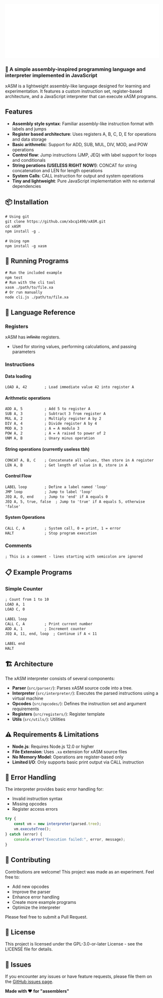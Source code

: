 ![xAsmLogo](./docs/logo.png)

### **🔧 A simple assembly-inspired programming language and interpreter implemented in JavaScript**

xASM is a lightweight assembly-like language designed for learning and experimentation. It features a custom instruction set, register-based architecture, and a JavaScript interpreter that can execute xASM programs.

## Features

- **Assembly style syntax**: Familiar assembly-like instruction format with labels and jumps
- **Register based architecture**: Uses registers A, B, C, D, E for operations and data storage
- **Basic arithmetic**: Support for ADD, SUB, MUL, DIV, MOD, and POW operations
- **Control flow**: Jump instructions (JMP, JEQ) with label support for loops and conditionals
- **String perations (USELESS RIGHT NOW!)**: CONCAT for string concatenation and LEN for length operations
- **System Calls**: CALL instruction for output and system operations
- **Tiny and lightweight**: Pure JavaScript implementation with no external dependencies

## 📦 Installation

```
# Using git
git clone https://github.com/xbcq1490/xASM.git
cd xASM
npm install -g .

# Using npm
npm install -g xasm
```

## 🚀 Running Programs

```
# Run the included example
npm test
# Run with the cli tool
xasm ./path/to/file.xa
# Or run manually
node cli.js ./path/to/file.xa
```

## 📖 Language Reference

### Registers

xASM has ~~infinite~~ registers.
- Used for storing values, performing calculations, and passing parameters

### Instructions

#### Data loading
```
LOAD A, 42        ; Load immediate value 42 into register A

```

#### Arithmetic operations
```
ADD A, 5          ; Add 5 to register A
SUB A, 3          ; Subtract 3 from register A
MUL A, 2          ; Multiply register A by 2
DIV A, 4          ; Divide register A by 4
MOD A, 3          ; A = A modulo 3
POW A, 2          ; A = A raised to power of 2
UNM A, B          ; Unary minus operation
```

#### String operations (currently useless tbh)

```
CONCAT A, B, C    ; Concatenate all values, then store in A register
LEN A, B          ; Get length of value in B, store in A
```

#### Control Flow
```
LABEL loop        ; Define a label named 'loop'
JMP loop          ; Jump to label 'loop'
JEQ A, 0, end     ; Jump to 'end' if A equals 0
JEQ A, 5, true, false  ; Jump to 'true' if A equals 5, otherwise 'false'
```

#### System Operations
```
CALL C, A         ; System call, 0 = print, 1 = error
HALT              ; Stop program execution
```

### Comments
`; This is a comment - lines starting with semicolon are ignored`


## 📋 Example Programs

### Simple Counter

```
; Count from 1 to 10
LOAD A, 1
LOAD C, 0

LABEL loop
CALL C, A         ; Print current number
ADD A, 1          ; Increment counter
JEQ A, 11, end, loop  ; Continue if A < 11

LABEL end
HALT
```

## 🏗️ Architecture

The xASM interpreter consists of several components:

- **Parser** (`src/parser/`): Parses xASM source code into a tree.
- **Interpreter** (`src/interpreter/`): Executes the parsed instructions using a virtual machine
- **Opcodes** (`src/opcodes/`): Defines the instruction set and argument requirements
- **Registers** (`src/registers/`): Register template
- **Utils** (`src/utils/`): Utilities

## ⚠️ Requirements & Limitations

- **Node.js**: Requires Node.js 12.0 or higher
- **File Extension**: Uses `.xa` extension for xASM source files
- **No Memory Model**: Operations are register-based only
- **Limited I/O**: Only supports basic print output via CALL instruction

## 🔧 Error Handling

The interpreter provides basic error handling for:

- Invalid instruction syntax
- Missing opcodes
- Register access errors

```javascript
try {
    const vm = new interpreter(parsed.tree);
    vm.executeTree();
} catch (error) {
    console.error("Execution failed:", error, message);
}
```

## 🤝 Contributing

Contributions are welcome! This project was made as an experiment. Feel free to:

- Add new opcodes
- Improve the parser
- Enhance error handling
- Create more example programs
- Optimize the interpreter

Please feel free to submit a Pull Request.

## 📝 License

This project is licensed under the GPL-3.0-or-later License - see the LICENSE file for details.

## 🐛 Issues

If you encounter any issues or have feature requests, please file them on the [GitHub issues page](https://github.com/xbcq1490/xASM/issues).

**Made with ❤️ for "assemblers"**